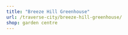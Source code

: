 ```yaml
---
title: "Breeze Hill Greenhouse"
url: /traverse-city/breeze-hill-greenhouse/
shop: garden centre
---
```

